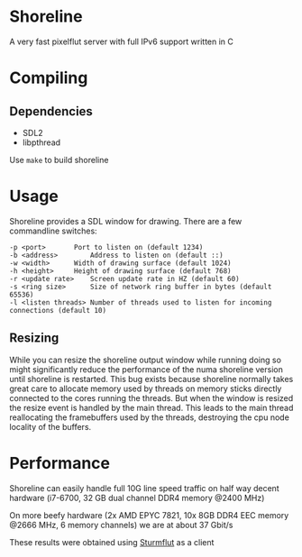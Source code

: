 Shoreline
=========

A very fast pixelflut server with full IPv6 support written in C

# Compiling

## Dependencies

* SDL2
* libpthread

Use ```make``` to build shoreline


# Usage

Shoreline provides a SDL window for drawing. There are a few commandline switches:

```
-p <port>		Port to listen on (default 1234)
-b <address>		Address to listen on (default ::)
-w <width>		Width of drawing surface (default 1024)
-h <height>		Height of drawing surface (default 768)
-r <update rate>	Screen update rate in HZ (default 60)
-s <ring size>		Size of network ring buffer in bytes (default 65536)
-l <listen threads>	Number of threads used to listen for incoming connections (default 10)
```

## Resizing

While you can resize the shoreline output window while running doing so might significantly reduce the performance of the numa shoreline version until shoreline is restarted.
This bug exists because shoreline normally takes great care to allocate memory used by threads on memory sticks directly connected to the cores running the threads. But when
the window is resized the resize event is handled by the main thread. This leads to the main thread reallocating the framebuffers used by the threads, destroying the cpu node
locality of the buffers.

# Performance

Shoreline can easily handle full 10G line speed traffic on half way decent hardware (i7-6700, 32 GB dual channel DDR4 memory @2400 MHz)

On more beefy hardware (2x AMD EPYC 7821, 10x 8GB DDR4 EEC memory @2666 MHz, 6 memory channels) we are at about 37 Gbit/s

These results were obtained using [Sturmflut](https://github.com/TobleMiner/sturmflut) as a client
